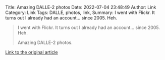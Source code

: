 Title: Amazing DALLE-2 photos
Date: 2022-07-04 23:48:49
Author: Link
Category: Link
Tags: DALLE, photos, link, 
Summary: I went with Flickr. It turns out I already had an account… since 2005. Heh. 

> I went with Flickr. It turns out I already had an account… since 2005. Heh. 
> 
> Amazing DALLE-2 photos.

[Link to the original article](https://www.flickr.com/photos/70207616@N00/)
